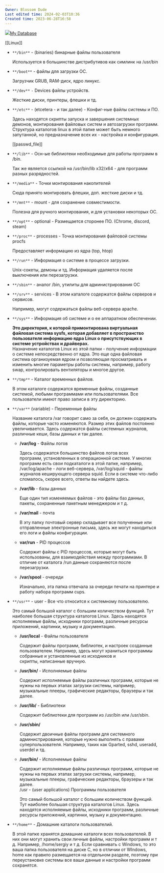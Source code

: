 ```yaml
---
Owner: Blossom Dude
Last edited time: 2024-02-03T10:36
Created time: 2023-06-28T16:58
---
```

[![](../../My%20Database%20d3b9340d6f924c93adfcda2a9df7236d/free-icon-database-storage-5732810.png)My Database](https://www.notion.so/d3b9340d6f924c93adfcda2a9df7236d?pvs=21)

[[Linux]]

  

- `**/bin**` - (binaries) бинарные файлы пользователя
    
    Используется в большинстве дистрибутивов как симлинк на /usr/bin
    
- `**/boot**` - файлы для загрузки ОС.
    
    Загрузчик GRUB, RAM-диск, ядро линукс.
    
- `**/dev**` `-` Devices файлы устройств.
    
    Жесткие диски, принтеры, флешки и тд.
    
- `**/etc**` - (etcetera - и так далее) - Конфиг-ные файлы системы и ПО.
    
    Здесь находятся скрипты запуска и завершения системных демонов, монтирования файловых систем и автозагрузки программ. Структура каталогов linux в этой папке может быть немного запутанной, но предназначение всех их - настройка и конфигурация.
    
    [[passwd_file]]
    
- `**/lib**` - Осн-ые библиотеки необходимые для работы программ в /bin.
    
    Так же является ссылкой на /usr/bin/lib x32/x64 - для программ разных разрядностей.
    
- `**/media**` - Точки монтирования накопителей
    
    Сюда принято монтировать флешки, доп. жесткие диски и тд.
    
- `**/mnt**` - mount - для сохранение совместимости.
    
    Полезна для ручного монтирования, и для установки некоторых ОС.
    
- `**/opt**` - optional - Размещается сторонее ПО. (Сhrome, discord, steam)
- `**/proc**` - processes - Точка монтирования файловой системы procfs
    
    Предоставляет информацию из ядра (top, htop)
    
- `**/run**` - Информация о системе в процессе загрузки.
    
    Unix-сокеты, демоны и тд. Информация удаляется после выключения или перезагрузки.
    
- `**/sbin**` - аналог /bin, утилиты для администрирования ОС
- `**/srv**` - services - В этом каталоге содержатся файлы серверов и сервисов.
    
    Например, могут содержаться файлы веб-сервера apache.
    
- `**/sys**` - Информация об системе и о ее аппаратном обеспечении.
    
    **Это директория, к которой примонтирована виртуальная файловая система sysfs, которая добавляет в пространство пользователя информацию ядра Linux о присутствующих в системе устройствах и драйверах.**  
    Назначение каталогов Linux из этой папки - получение информации о системе непосредственно от ядра. Это еще одна файловая система организуемая ядром и позволяющая просматривать и изменить многие параметры работы системы, например, работу swap, контролировать вентиляторы и многое другое.  
    
- `**/tmp**` - Каталог временных файлов.
    
    В этом каталоге содержатся временные файлы, созданные системой, любыми программами или пользователями. Все пользователи имеют право записи в эту директорию.
    
- `**/var**` (variable) - Переменные файлы
    
    Название каталога /var говорит само за себя, он должен содержать файлы, которые часто изменяются. Размер этих файлов постоянно увеличивается. Здесь содержатся файлы системных журналов, различные кеши, базы данных и так далее.
    
    - **/var/log** - Файлы логов
        
        Здесь содержатся большинство файлов логов всех программ, установленных в операционной системе. У многих программ есть свои подкаталоги в этой папке, например, /var/log/apache - логи веб-сервера, /var/log/squid - файлы журналов кеширующего сервера squid. Если в системе что-либо сломалось, скорее всего, ответы вы найдете здесь.  
          
        
    - **/var/lib** - базы данных
        
        Еще один тип изменяемых файлов - это файлы баз данных, пакеты, сохраненные пакетным менеджером и т д.
        
    - **/var/mail** - почта
        
        В эту папку почтовый сервер складывает все полученные или отправленные электронные письма, здесь же могут находиться его логи и файлы конфигурации.
        
    - **var/run** - PID процессов
        
        Содержит файлы с PID процессов, которые могут быть использованы, для взаимодействия между программами. В отличие от каталога /run данные сохраняются после перезагрузки.
        
    - **/var/spool** - очереди
        
        Изначально, эта папка отвечала за очереди печати на принтере и работу набора программ cups.
        
- `**/usr**` - user - Все что относится к системному пользователю.
    
    Это самый большой каталог с большим количеством функций. Тут наиболее большая структура каталогов Linux. Здесь находятся исполняемые файлы, исходники программ, различные ресурсы приложений, картинки, музыку и документацию.
    
    - **/usr/local** - Файлы пользователя
        
        Содержит файлы программ, библиотек, и настроек созданные пользователем. Например, здесь могут храниться программы собранные и установленные из исходников и скрипты, написанные вручную.
        
    - **/usr/bin/** - Исполняемые файлы
        
        Содержит исполняемые файлы различных программ, которые не нужны на первых этапах загрузки системы, например, музыкальные плееры, графические редакторы, браузеры и так далее.
        
    - **/usr/lib/** - Библиотеки
        
        Содержит библиотеки для программ из /usr/bin или /usr/sbin.
        
    - **/usr/sbin/**
        
        Содержит двоичные файлы программ для системного администрирования, которые нужно выполнять с правами суперпользователя. Например, таких как Gparted, sshd, useradd, userdel и тд.
        
    - **/usr/bin/** - Исполняемые файлы
        
        Содержит исполняемые файлы различных программ, которые не нужны на первых этапах загрузки системы, например, музыкальные плееры, графические редакторы, браузеры и так далее.  
        /usr - (user applications) Программы пользователя  
        
        Это самый большой каталог с большим количеством функций. Тут наиболее большая структура каталогов Linux. Здесь находятся исполняемые файлы, исходники программ, различные ресурсы приложений, картинки, музыку и документацию.
        
- `**/home**` - Домашние каталоги пользователий.
    
    В этой папке хранятся домашние каталоги всех пользователей. В них они могут хранить свои личные файлы, настройки программ и т д. Например, /home/sergiy и т д. Если сравнивать с Windows, то это ваша папка пользователя на диске C, но в отличии от WIndows, home как правило размещается на отдельном разделе, поэтому при переустановке системы все ваши данные и настройки программ сохранятся.
